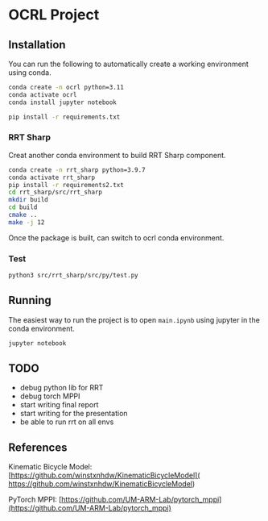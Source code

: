 # OCRL Project

## Installation

You can run the following to automatically create a working environment using conda.

```bash
conda create -n ocrl python=3.11
conda activate ocrl
conda install jupyter notebook

pip install -r requirements.txt
```

### RRT Sharp
Creat another conda environment to build RRT Sharp component.
```bash
conda create -n rrt_sharp python=3.9.7
conda activate rrt_sharp
pip install -r requirements2.txt
cd rrt_sharp/src/rrt_sharp
mkdir build
cd build
cmake ..
make -j 12
```

Once the package is built, can switch to ocrl conda environment.

### Test
```bash
python3 src/rrt_sharp/src/py/test.py
```

## Running

The easiest way to run the project is to open `main.ipynb` using jupyter in the conda environment.

```bash
jupyter notebook
```

## TODO

- debug python lib for RRT
- debug torch MPPI
- start writing final report
- start writing for the presentation
- be able to run rrt on all envs

## References

Kinematic Bicycle Model:
[https://github.com/winstxnhdw/KinematicBicycleModel](
https://github.com/winstxnhdw/KinematicBicycleModel)

PyTorch MPPI: [https://github.com/UM-ARM-Lab/pytorch_mppi](https://github.com/UM-ARM-Lab/pytorch_mppi)
